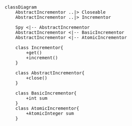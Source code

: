 
<pre class="mermaid">

classDiagram
    AbstractIncrementor ..|> Closeable
    AbstractIncrementor ..|> Incrementor

    Spy <|-- AbstractIncrementor
    AbstractIncrementor <|-- BasicIncrementor
    AbstractIncrementor <|-- AtomicIncrementor

    class Incrementor{
        +get()
        +increment()
    }

    class AbstractIncrementor{
        +close()
    }

    class BasicIncrementor{
        +int sum
    }
    class AtomicIncrementor{
        +AtomicInteger sum
    }
</pre>